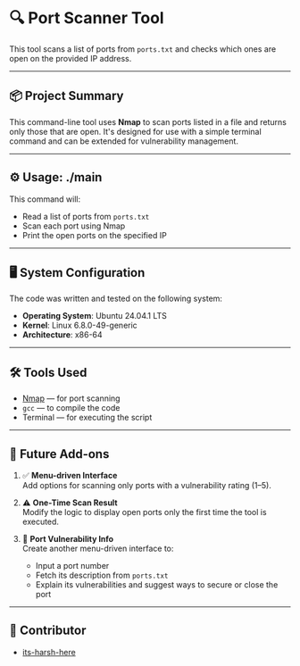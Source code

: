 # 🔍 Port Scanner Tool

This tool scans a list of ports from `ports.txt` and checks which ones are open on the provided IP address.

---

## 📦 Project Summary

This command-line tool uses **Nmap** to scan ports listed in a file and returns only those that are open. It's designed for use with a simple terminal command and can be extended for vulnerability management.

---

## ⚙️ Usage: ./main <IP Address>


This command will:
- Read a list of ports from `ports.txt`
- Scan each port using Nmap
- Print the open ports on the specified IP

---

## 🖥️ System Configuration

The code was written and tested on the following system:

- **Operating System**: Ubuntu 24.04.1 LTS  
- **Kernel**: Linux 6.8.0-49-generic  
- **Architecture**: x86-64  

---

## 🛠️ Tools Used

- [Nmap](https://nmap.org/) — for port scanning  
- `gcc` — to compile the code  
- Terminal — for executing the script

---

## 🚀 Future Add-ons

1. ✅ **Menu-driven Interface**  
   Add options for scanning only ports with a vulnerability rating (1–5).

2. ⚠️ **One-Time Scan Result**  
   Modify the logic to display open ports only the first time the tool is executed.

3. 🔐 **Port Vulnerability Info**  
   Create another menu-driven interface to:
   - Input a port number
   - Fetch its description from `ports.txt`
   - Explain its vulnerabilities and suggest ways to secure or close the port

---

## 👤 Contributor

- [its-harsh-here](https://github.com/its-harsh-here)




